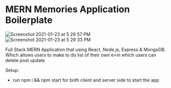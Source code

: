 # MERN Memories Application Boilerplate

![Screenshot 2021-01-23 at 5 29 57 PM](https://user-images.githubusercontent.com/66991625/105577604-bc494100-5da0-11eb-938e-50693f19d092.png)
![Screenshot 2021-01-23 at 5 29 33 PM](https://user-images.githubusercontent.com/66991625/105577605-bce1d780-5da0-11eb-869f-398682ffd2f9.png)

Full Stack MERN Application that using React, Node.js, Express & MongoDB. Which allows users to make to do list of their own e=in which users can delete post update 


Setup:

* run npm i && npm start for both client and server side to start the app
